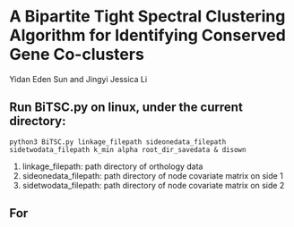 # A Bipartite Tight Spectral Clustering Algorithm for Identifying Conserved Gene Co-clusters
Yidan Eden Sun and Jingyi Jessica Li

## Run BiTSC.py on linux, under the current directory:
```
python3 BiTSC.py linkage_filepath sideonedata_filepath sidetwodata_filepath k_min alpha root_dir_savedata & disown
```
1. linkage_filepath: path directory of orthology data
2. sideonedata_filepath: path directory of node covariate matrix on side 1
3. sidetwodata_filepath: path directory of node covariate matrix on side 2
## For 
